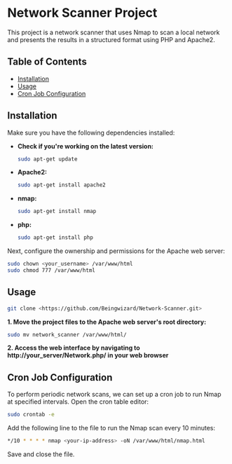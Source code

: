 # Network Scanner Project

This project is a network scanner that uses Nmap to scan a local network and presents the results in a structured format using PHP and Apache2.

## Table of Contents
- [Installation](#installation)
- [Usage](#usage)
- [Cron Job Configuration](#cron-job-configuration)

## Installation

Make sure you have the following dependencies installed:

- **Check if you're working on the latest version:**
  ```bash
  sudo apt-get update
  
- **Apache2:**
  ```bash
  sudo apt-get install apache2
  
- **nmap:**
  ```bash
  sudo apt-get install nmap
  
- **php:**
  ```bash
  sudo apt-get install php

Next, configure the ownership and permissions for the Apache web server:

```bash
sudo chown <your_username> /var/www/html
sudo chmod 777 /var/www/html
```

## Usage

```bash
git clone <https://github.com/Beingwizard/Network-Scanner.git>
```
**1. Move the project files to the Apache web server's root directory:**
```bash
sudo mv network_scanner /var/www/html/
```

**2. Access the web interface by navigating to http://your_server/Network.php/ in your web browser**

## Cron Job Configuration

To perform periodic network scans, we can set up a cron job to run Nmap at specified intervals. Open the cron table editor:

```bash
sudo crontab -e
```
Add the following line to the file to run the Nmap scan every 10 minutes:

```bash
*/10 * * * * nmap <your-ip-address> -oN /var/www/html/nmap.html
```
Save and close the file.






